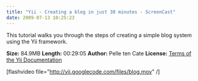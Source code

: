 ```yaml
---
title: "Yii - Creating a blog in just 30 minutes - ScreenCast"
date: 2009-07-13 10:25:23
---
```


<div style="text-align:left; direction:ltr;">This tutorial walks you through the steps of creating a simple blog system using the Yii framework.</div>
<div style="text-align:left; direction:ltr;"><!--more--></div>
<div style="text-align:left; direction:ltr;">

<strong>Size:</strong> 84.9MB
<strong>Length:</strong> 00:29:05
<strong>Author:</strong> Pelle ten Cate
<strong>License:</strong> <a href="http://www.yiiframework.com/doc/terms/">Terms of the Yii Documentation</a>

[flashvideo file="http://yii.googlecode.com/files/blog.mov" /]</div>
